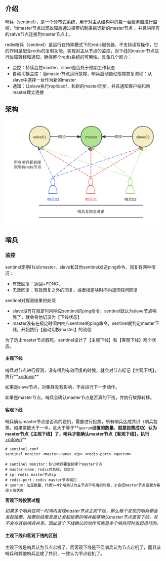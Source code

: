 ## **介绍**

哨兵（sentinel），是一个分布式系统，用于对主从结构中的每一台服务器进行监控，当master节点出现故障后通过投票机制来挑选新的master节点 ，并且讲所有的salve节点连接到master节点上。

redis哨兵（sentinel）是运行在特殊模式下的redis服务器，不支持读写操作，它的作用是配合redis的复制功能，实现对主从节点的监控，对下线的master节点进行故障转移和通知，确保整个redis系统的可用性。具备几个能力：

- 监控：持续监控master、slave是否处于预期工作状态
- 自动切换主库：当master节点运行故障，哨兵启动自动故障恢复流程：从slave中选择一台作为新的master
- 通知：让slave执行replicaof，和新的master同步，并且通知客户端和新master建立连接

## **架构**

<img src="redis-sentinel.svg" alt="架构图" style="zoom:50%;" />

## 哨兵

### **监控**

sentinel定期(1s)向master、slave和其他sentinel发送ping命令，回复有两种情况：

- 有效回复：返回+PONG、
- 无效回复：有效回复之外的回复，或者指定啥时间内返回任何回复

sentinel对探测结果的处理

- slave没有在规定时间响应sentinel的ping命令，sentinel就认为slave节点嗝屁了，就会将他记录为【下线状态】
- master没有在规定时间内响应sentinel的ping命令，sentinel就判定master下线，开始执行【自动切换master】的流程

为了防止master节点假死，sentinel设计了【主观下线】和【客观下线】两个状态。

#### **主观下线**

哨兵对节点进行探测，没有得到有效回复的时候，就会对节点标记【主观下线】，执行**<u>+sdown</u>**

如果是slave节点，对集群没有影响，不会进行下一步动作。

如果是master节点，哨兵会确认master节点是否真的下线，并执行故障转移。

#### **客观下线**

哨兵确认master节点是否真的宕机，需要进行投票，所有哨兵达成共识（哨兵投票，如果票数大于一半，且大于等于**`quorum`**设置的数量，就是投票成功）认为master节点【主观下线】了，哨兵才能确认master节点【客观下线】，执行**<u>+odown</u>**

```
# sentinel.conf
sentinel monitor <master-name> <ip> <redis-port> <quorum>

# sentinel monitor：标识哨兵要监控哪个master节点
# master-name：redis的名称，自定义
# ip：redis master节点ip
# redis-port：redis master节点端口
# quorum：法定数量，代表>=N个哨兵认为主节点不可用的时候，才会把master节点设置为客观下线状态
```

**客观下线投票过程**



*如果多个哨兵在同一时间内发现master节点主观下线，那么每个发现的哨兵都会发起投票，投票的结果真是让发起投票的哨兵能够确认master节点是否下线，并不会与其他哨兵共享。因此这个下线确认的动作可能是多个哨兵同时发起进行的。*

#### **主观下线和客观下线的区别**

主观下线是哨兵认为节点宕机了，而客观下线是不但哨兵认为节点宕机了，而且该哨兵和其他哨兵达成了共识，一致认为节点宕机了。


